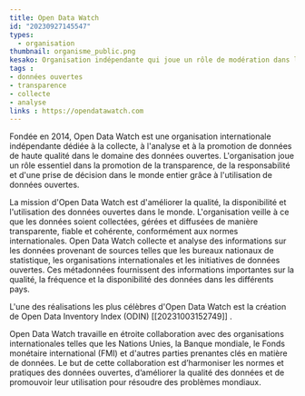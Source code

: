 ```yaml
---
title: Open Data Watch
id: "20230927145547"
types:
  - organisation
thumbnail: organisme_public.png
kesako: Organisation indépendante qui joue un rôle de modération dans les données ouvertes des pays du monde entier.
tags :
- données ouvertes
- transparence
- collecte
- analyse
links : https://opendatawatch.com
---
```


Fondée en 2014, Open Data Watch est une organisation internationale indépendante dédiée à la collecte, à l'analyse et à la promotion de données de haute qualité dans le domaine des données ouvertes. L'organisation joue un rôle essentiel dans la promotion de la transparence, de la responsabilité et d'une prise de décision dans le monde entier grâce à l'utilisation de données ouvertes. 

La mission d'Open Data Watch est d'améliorer la qualité, la disponibilité et l'utilisation des données ouvertes dans le monde. L'organisation veille à ce que les données soient collectées, gérées et diffusées de manière transparente, fiable et cohérente, conformément aux normes internationales. Open Data Watch collecte et analyse des informations sur les données provenant de sources telles que les bureaux nationaux de statistique, les organisations internationales et les initiatives de données ouvertes. Ces métadonnées fournissent des informations importantes sur la qualité, la fréquence et la disponibilité des données dans les différents pays. 

L'une des réalisations les plus célèbres d'Open Data Watch est la création de Open Data Inventory Index (ODIN) [[20231003152749]] . 

 Open Data Watch travaille en étroite collaboration avec des organisations internationales telles que les Nations Unies, la Banque mondiale, le Fonds monétaire international (FMI) et d'autres parties prenantes clés en matière de données. Le but de cette collaboration est d’harmoniser les normes et pratiques des données ouvertes, d’améliorer la qualité des données et de promouvoir leur utilisation pour résoudre des problèmes mondiaux. 
